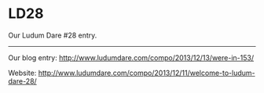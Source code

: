 # LD28

Our Ludum Dare #28 entry.

***

Our blog entry: http://www.ludumdare.com/compo/2013/12/13/were-in-153/

Website: http://www.ludumdare.com/compo/2013/12/11/welcome-to-ludum-dare-28/
